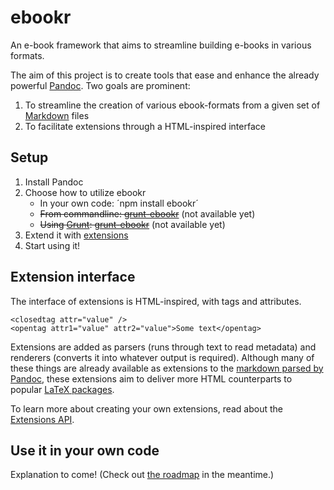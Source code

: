 ebookr
======

An e-book framework that aims to streamline building e-books in various formats.

The aim of this project is to create tools that ease and enhance the already powerful [Pandoc](http://johnmacfarlane.net/pandoc/). Two goals are prominent:

1. To streamline the creation of various ebook-formats from a given set of [Markdown](http://daringfireball.net/projects/markdown/) files
2. To facilitate extensions through a HTML-inspired interface

Setup
-----

1. Install Pandoc
2. Choose how to utilize ebookr
    * In your own code: ´npm install ebookr´
    * ~~From commandline: [grunt-ebookr](https://github.com/ebookr/ebookr-cli)~~ (not available yet)
    * ~~Using [Grunt](http://gruntjs.com/): [grunt-ebookr](https://github.com/ebookr/grunt-ebookr)~~ (not available yet)
3. Extend it with [extensions](https://github.com/ebookr/ebookr/wiki/Available_extensions)
4. Start using it!

Extension interface
-------------------

The interface of extensions is HTML-inspired, with tags and attributes.

    <closedtag attr="value" />
    <opentag attr1="value" attr2="value">Some text</opentag>

Extensions are added as parsers (runs through text to read metadata) and renderers (converts it into whatever output is required). Although many of these things are already available as extensions to the [markdown parsed by Pandoc](http://johnmacfarlane.net/pandoc/README.html#pandocs-markdown), these extensions aim to deliver more HTML counterparts to popular [LaTeX packages](http://en.wikibooks.org/wiki/LaTeX/Package_Reference).

To learn more about creating your own extensions, read about the [Extensions API](https://github.com/ebookr/ebookr/wiki/Extensions-API).

Use it in your own code
-----------------------

Explanation to come! (Check out [the roadmap](https://github.com/ebookr/ebookr/wiki/Roadmap) in the meantime.)